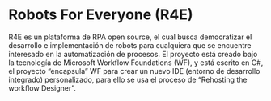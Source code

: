 Robots For Everyone (R4E)
======


R4E es un plataforma de RPA open source, el cual busca democratizar el desarrollo e implementación de robots para cualquiera que se encuentre interesado en la automatización de procesos.
El proyecto está creado bajo la tecnología de Microsoft Workflow Foundations (WF), y está escrito en C#, el proyecto “encapsula” WF para crear un nuevo IDE (entorno de desarrollo integrado) personalizado, para ello se usa el proceso de “Rehosting the workflow Designer”.
